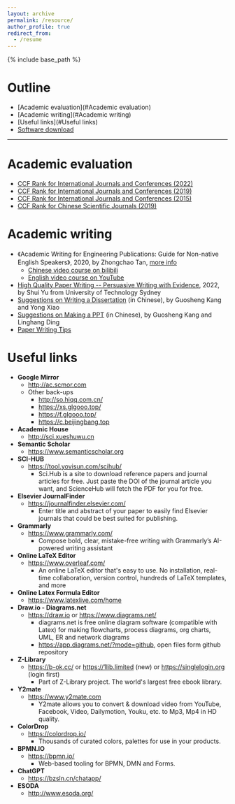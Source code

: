 ```yaml
---
layout: archive
permalink: /resource/
author_profile: true
redirect_from:
  - /resume
---
```


{% include base_path %}

Outline
======
- [Academic evaluation](#Academic evaluation)
- [Academic writing](#Academic writing)
- [Useful links](#Useful links)
- [Software download](http://guoshengkang.github.io/resource/software-collection)

------

<span id="Academic evaluation">Academic evaluation</span>
======
* [CCF Rank for International Journals and Conferences (2022)](http://guoshengkang.github.io/resources/2022_Rank_CCF推荐国际学术会议和期刊目录.pdf)
* [CCF Rank for International Journals and Conferences (2019)](http://guoshengkang.github.io/resources/2019_Rank_CCF推荐国际学术会议和期刊目录.pdf)
* [CCF Rank for International Journals and Conferences (2015)](http://guoshengkang.github.io/resources/2015_Rank_CCF推荐国际学术会议和期刊目录.pdf)
* [CCF Rank for Chinese Scientific Journals (2019)](http://guoshengkang.github.io/resources/2019_Rank_CCF推荐中文科技期刊目录.pdf)

<span id="Academic writing">Academic writing</span>
======
  * 《Academic Writing for Engineering Publications: Guide for Non-native English Speakers》, 2020, by Zhongchao Tan, [more info](http://canapril.ca/training/)
    * [Chinese video course on bilibili](https://space.bilibili.com/673616380/)
    * [English video course on YouTube](https://www.youtube.com/channel/UC-hcoZ6zXISB75R3Il-776g/videos)
* [High Quality Paper Writing -- Persuasive Writing with Evidence](https://pan.baidu.com/s/1RNiIGGpFXK8xf95qF7lo_g?pwd=kang), 2022, by Shui Yu from University of Technology Sydney
* [Suggestions on Writing a Dissertation](https://pan.baidu.com/s/1JOLcxQYAf8W4cjO7nUv0ag?pwd=kang) (in Chinese), by Guosheng Kang and Yong Xiao
* [Suggestions on Making a PPT](https://pan.baidu.com/s/1KgL-a4acl_T8-WXvTERwwQ?pwd=kang) (in Chinese), by Guosheng Kang and Linghang Ding
* [Paper Writing Tips](https://github.com/MLNLP-World/Paper-Writing-Tips)

<span id="Useful links">Useful links</span>  
======
* **Google Mirror**
  * <http://ac.scmor.com>
  * Other back-ups
    * <http://so.hiqq.com.cn/>
    * <https://xs.glgooo.top/>
    * <https://f.glgooo.top/>
    * <https://c.beijingbang.top>
* **Academic House**
  * <http://sci.xueshuwu.cn>
* **Semantic Scholar**
  * <https://www.semanticscholar.org>
* **SCI-HUB**
  * <https://tool.yovisun.com/scihub/>
    * Sci.Hub is a site to download reference papers and journal articles for free. Just paste the DOI of the journal article you want, and ScienceHub will fetch the PDF for you for free.
* **Elsevier JournalFinder**
  * <https://journalfinder.elsevier.com/>
    * Enter title and abstract of your paper to easily find Elsevier journals that could be best suited for publishing.
* **Grammarly**
  * <https://www.grammarly.com/>
    * Compose bold, clear, mistake-free writing with Grammarly’s AI-powered writing assistant
* **Online LaTeX Editor**
  * <https://www.overleaf.com/>
    * An online LaTeX editor that's easy to use. No installation, real-time collaboration, version control, hundreds of LaTeX templates, and more
* **Online Latex Formula Editor**
  * <https://www.latexlive.com/home>
* **Draw.io - Diagrams.net**
  * <https://draw.io> or <https://www.diagrams.net/>
    * diagrams.net is free online diagram software (compatible with Latex) for making flowcharts, process diagrams, org charts, UML, ER and network diagrams
    * <https://app.diagrams.net/?mode=github>, open files form github repository
* **Z-Library**
  * <https://b-ok.cc/> or <https://1lib.limited> (new) or <https://singlelogin.org> (login first)
    * Part of Z-Library project. The world's largest free ebook library.
* **Y2mate**
  * <https://www.y2mate.com>
    * Y2mate allows you to convert & download video from YouTube, Facebook, Video, Dailymotion, Youku, etc. to Mp3, Mp4 in HD quality.
* **ColorDrop**
  * <https://colordrop.io/>
    * Thousands of curated colors, palettes for use in your products.
* **BPMN.IO**
  * <https://bpmn.io/>
    * Web-based tooling for BPMN, DMN and Forms.
* **ChatGPT**
  * <https://bzsln.cn/chatapp/>
* **ESODA**
  * <http://www.esoda.org/>
